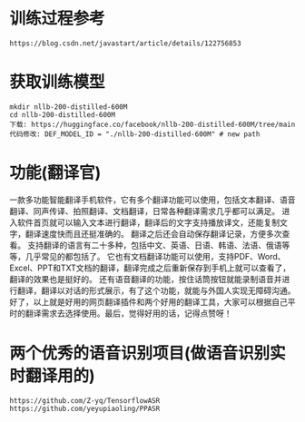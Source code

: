 # 训练过程参考
```
https://blog.csdn.net/javastart/article/details/122756853
```

# 获取训练模型
```
mkdir nllb-200-distilled-600M 
cd nllb-200-distilled-600M
下载: https://huggingface.co/facebook/nllb-200-distilled-600M/tree/main
代码修改: DEF_MODEL_ID = "./nllb-200-distilled-600M" # new path

```

# 功能(翻译官)
一款多功能智能翻译手机软件，它有多个翻译功能可以使用，包括文本翻译、语音翻译、同声传译、拍照翻译、文档翻译，日常各种翻译需求几乎都可以满足。
进入软件首页就可以输入文本进行翻译，翻译后的文字支持播放译文，还能复制文字，翻译速度快而且还挺准确的。
翻译之后还会自动保存翻译记录，方便多次查看。
支持翻译的语言有二十多种，包括中文、英语、日语、韩语、法语、俄语等等，几乎常见的都包括了。
它也有文档翻译功能可以使用，支持PDF、Word、Excel、PPT和TXT文档的翻译，翻译完成之后重新保存到手机上就可以查看了，翻译的效果也是挺好的。
还有语音翻译的功能，按住话筒按钮就能录制语音并进行翻译，翻译以对话的形式展示，有了这个功能，就能与外国人实现无障碍沟通。
好了，以上就是好用的网页翻译插件和两个好用的翻译工具，大家可以根据自己平时的翻译需求去选择使用。最后，觉得好用的话，记得点赞呀！

# 两个优秀的语音识别项目(做语音识别实时翻译用的)
```
https://github.com/Z-yq/TensorflowASR
https://github.com/yeyupiaoling/PPASR
```